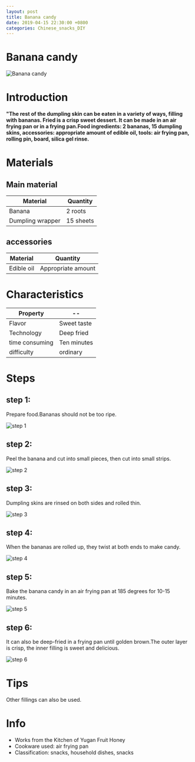 ```yaml
---
layout: post
title: Banana candy
date: 2019-04-15 22:30:00 +0800
categories: Chinese_snacks_DIY
---
```


# Banana candy

![Banana candy]({{site.baseurl}}/img/424525/424525.jpg)

# Introduction

**"The rest of the dumpling skin can be eaten in a variety of ways, filling with bananas. Fried is a crisp sweet dessert. It can be made in an air frying pan or in a frying pan.Food ingredients: 2 bananas, 15 dumpling skins, accessories: appropriate amount of edible oil, tools: air frying pan, rolling pin, board, silica gel rinse.**

# Materials


## Main material

Material|Quantity
--|--
Banana|2 roots
Dumpling wrapper|15 sheets

## accessories

Material|Quantity
--|--
Edible oil|Appropriate amount

# Characteristics

Property|--
--|--
Flavor|Sweet taste
Technology|Deep fried
time consuming|Ten minutes
difficulty|ordinary

# Steps

## step 1:

Prepare food.Bananas should not be too ripe.

![step 1]({{site.baseurl}}/img/424525/1.jpg)

## step 2:

Peel the banana and cut into small pieces, then cut into small strips.

![step 2]({{site.baseurl}}/img/424525/2.jpg)

## step 3:

Dumpling skins are rinsed on both sides and rolled thin.

![step 3]({{site.baseurl}}/img/424525/3.jpg)

## step 4:

When the bananas are rolled up, they twist at both ends to make candy.

![step 4]({{site.baseurl}}/img/424525/4.jpg)

## step 5:

Bake the banana candy in an air frying pan at 185 degrees for 10-15 minutes.

![step 5]({{site.baseurl}}/img/424525/5.jpg)

## step 6:

It can also be deep-fried in a frying pan until golden brown.The outer layer is crisp, the inner filling is sweet and delicious.

![step 6]({{site.baseurl}}/img/424525/6.jpg)

# Tips

Other fillings can also be used.

# Info

- Works from the Kitchen of Yugan Fruit Honey
- Cookware used: air frying pan
- Classification: snacks, household dishes, snacks